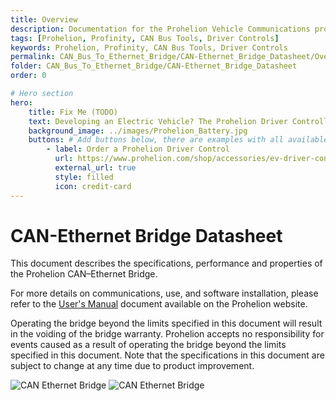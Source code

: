 ```yaml
---
title: Overview
description: Documentation for the Prohelion Vehicle Communications protocol
tags: [Prohelion, Profinity, CAN Bus Tools, Driver Controls]
keywords: Prohelion, Profinity, CAN Bus Tools, Driver Controls
permalink: CAN_Bus_To_Ethernet_Bridge/CAN-Ethernet_Bridge_Datasheet/Overview.html 
folder: CAN_Bus_To_Ethernet_Bridge/CAN-Ethernet_Bridge_Datasheet
order: 0

# Hero section
hero:
    title: Fix Me (TODO)
    text: Developing an Electric Vehicle? The Prohelion Driver Controller Unit is designed to give you a head start with an off the shelf control platform to get you driving sooner.
    background_image: ../images/Prohelion_Battery.jpg
    buttons: # Add buttons below, there are examples with all available options
        - label: Order a Prohelion Driver Control
          url: https://www.prohelion.com/shop/accessories/ev-driver-controls/
          external_url: true 
          style: filled
          icon: credit-card 
---
```


# CAN-Ethernet Bridge Datasheet

This document describes the specifications, performance and properties of the Prohelion CAN–Ethernet Bridge.

For more details on communications, use, and software installation, please refer to the [User's Manual](http://localhost:4000/CAN_Bus_To_Ethernet_Bridge/CAN-Ethernet_Bridge_User_Manual/Overview.html) document available on the Prohelion website.

Operating the bridge beyond the limits specified in this document will result in the voiding of the bridge warranty.  Prohelion accepts no responsibility for events caused as a result of operating the bridge beyond the limits specified in this document. Note that the specifications in this document are subject to change at any time due to product improvement.

![CAN Ethernet Bridge](../images/CAN-Ethernet_Bridge_Datasheet/introduction1.png)
![CAN Ethernet Bridge](../images/CAN-Ethernet_Bridge_Datasheet/introduction2.png)

